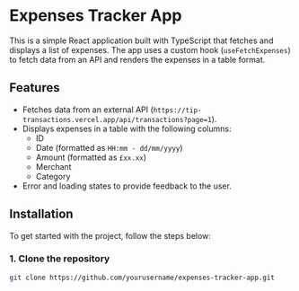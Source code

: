 # Expenses Tracker App

This is a simple React application built with TypeScript that fetches and displays a list of expenses. The app uses a custom hook (`useFetchExpenses`) to fetch data from an API and renders the expenses in a table format.

## Features

- Fetches data from an external API (`https://tip-transactions.vercel.app/api/transactions?page=1`).
- Displays expenses in a table with the following columns:
  - ID
  - Date (formatted as `HH:mm - dd/mm/yyyy`)
  - Amount (formatted as `£xx.xx`)
  - Merchant
  - Category
- Error and loading states to provide feedback to the user.

## Installation

To get started with the project, follow the steps below:

### 1. Clone the repository

```bash
git clone https://github.com/yourusername/expenses-tracker-app.git
